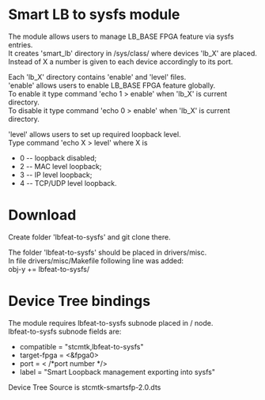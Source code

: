 Smart LB to sysfs module  
=============================================
The module allows users to manage LB_BASE FPGA feature via sysfs entries.  
It creates 'smart_lb' directory in /sys/class/ where devices 'lb_X' are placed.  
Instead of X a number is given to each device accordingly to its port.  

Each 'lb_X' directory contains 'enable' and 'level' files.  
'enable' allows users to enable LB_BASE FPGA feature globally.  
To enable it type command 'echo 1 > enable' when 'lb_X' is current directory.  
To disable it type command 'echo 0 > enable'  when 'lb_X' is current directory.  

'level' allows users to set up required loopback level.  
Type command 'echo X > level' where X is

  * 0 -- loopback disabled;
  * 2 -- MAC level loopback;
  * 3 -- IP level loopback;
  * 4 -- TCP/UDP level loopback.

Download  
==============================================
Create folder 'lbfeat-to-sysfs' and git clone there.

The folder 'lbfeat-to-sysfs' should be placed in drivers/misc.  
In file drivers/misc/Makefile following line was added:  
obj-y += lbfeat-to-sysfs/ 

Device Tree bindings  
===============================================
The module requires lbfeat-to-sysfs subnode placed in / node.  
lbfeat-to-sysfs subnode fields are:  
  * compatible = "stcmtk,lbfeat-to-sysfs"
  * target-fpga = <&fpga0>
  * port = < /*port number */>  
  * label = "Smart Loopback management exporting into sysfs"

Device Tree Source is stcmtk-smartsfp-2.0.dts  
